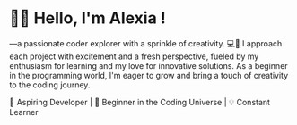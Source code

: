 # 💬🎀 Hello, I'm Alexia ! 

—a passionate coder explorer with a sprinkle of creativity. 💻🎨 I approach each project with excitement and a fresh perspective, fueled by my enthusiasm for learning and my love for innovative solutions. As a beginner in the programming world, I'm eager to grow and bring a touch of creativity to the coding journey. 


🚀 Aspiring Developer | 🌱 Beginner in the Coding Universe | 💡 Constant Learner
